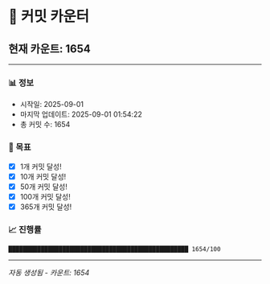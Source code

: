 # 🔢 커밋 카운터

## 현재 카운트: 1654

---

### 📊 정보
- 시작일: 2025-09-01
- 마지막 업데이트: 2025-09-01 01:54:22
- 총 커밋 수: 1654

### 🎯 목표
- [x] 1개 커밋 달성!
- [x] 10개 커밋 달성!
- [x] 50개 커밋 달성!
- [x] 100개 커밋 달성!
- [x] 365개 커밋 달성!

### 📈 진행률
```
██████████████████████████████████████████████████ 1654/100
```

---
*자동 생성됨 - 카운트: 1654*
